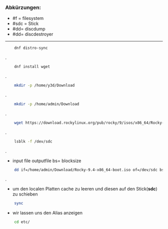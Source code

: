 ### Abkürzungen:
 - #f = filesystem
 - #sdc = Stick 
 - #dd= discdump
 - #dd= discdestroyer

____________________________________



```bash
	dnf distro-sync
```
.
```bash
	dnf install wget
```
.
```bash
	mkdir -p /home/y3d/Download
```
.
```bash
	mkdir -p /home/admin/Download
```
.
```bash
	wget https://download.rockylinux.org/pub/rocky/9/isos/x86_64/Rocky-9.4-x86_64-boot.iso ; sha256sum Rocky-9.4-x86_64-boot.iso
```
.


```bash
	lsblk -f /dev/sdc
```
.

- input file outputfile bs= blocksize

```bash
	dd if=/home/admin/Download/Rocky-9.4-x86_64-boot.iso of=/dev/sdc bs=8M status=progress
```
.

- um den localen Platten cache zu leeren und diesen auf den Stick(**sdc**) zu schieben

```bash
	sync 
```

- wir lassen uns den Alias anzeigen

```bash
	cd etc/
```